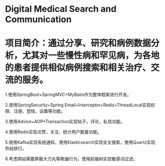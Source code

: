 # Digital Medical Search and Communication


# 项目简介：通过分享、研究和病例数据分析，尤其对一些慢性病和罕见病，为各地的患者提供相似病例搜索和相关治疗、交流的服务。

1.使用SpringBoot+SpringMVC+MyBatis作为整体框架进行开发。

2.使用SpringSecurity+Spring Email+Interceptor+Redis+ThreadLocal实现权限、注册、登陆、设置等功能。

3.使用Advice+AOP+Transaction实现帖子，评论，私信功能。

4.使用Redis实现点赞，关注，统计用户数量功能。

5.使用Kafka实现系统通知，使用Elasticsearch实现全文搜索，使用Quartz实现热帖排行。

6.考虑网站需要屏蔽大力丸等欺骗行为，使用前缀树实现敏感词过滤。

